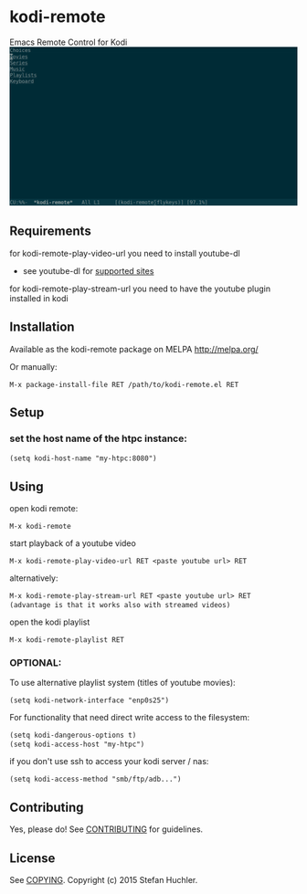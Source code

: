 # kodi-remote

Emacs Remote Control for Kodi
![kodi-remote main menu](example.png)

## Requirements
for kodi-remote-play-video-url you need to install youtube-dl
* see youtube-dl for [supported sites](https://github.com/rg3/youtube-dl/blob/master/docs/supportedsites.md)

for kodi-remote-play-stream-url you need to have the youtube
plugin installed in kodi

## Installation
Available as the kodi-remote package on MELPA http://melpa.org/

Or manually:

    M-x package-install-file RET /path/to/kodi-remote.el RET

## Setup

### set the host name of the htpc instance:
    (setq kodi-host-name "my-htpc:8080")

## Using
open kodi remote:

    M-x kodi-remote

start playback of a youtube video

    M-x kodi-remote-play-video-url RET <paste youtube url> RET

alternatively:

    M-x kodi-remote-play-stream-url RET <paste youtube url> RET
	(advantage is that it works also with streamed videos)

open the kodi playlist

    M-x kodi-remote-playlist RET

### OPTIONAL:
To use alternative playlist system (titles of youtube movies):

    (setq kodi-network-interface "enp0s25")
	
For functionality that need direct write access to the filesystem:

    (setq kodi-dangerous-options t)
    (setq kodi-access-host "my-htpc")
    
if you don't use ssh to access your kodi server / nas:

    (setq kodi-access-method "smb/ftp/adb...")

## Contributing

Yes, please do! See [CONTRIBUTING][] for guidelines.

## License

See [COPYING][]. Copyright (c) 2015 Stefan Huchler.


[CONTRIBUTING]: ./CONTRIBUTING.md
[COPYING]: ./COPYING
